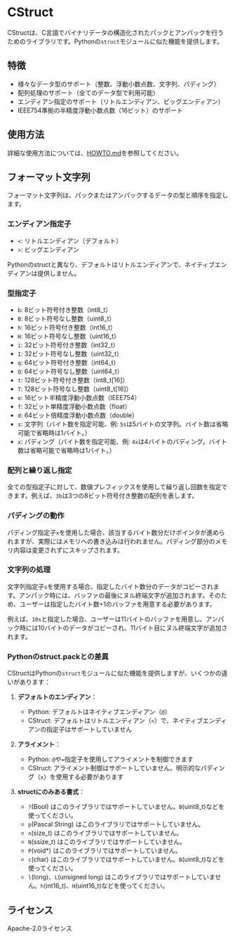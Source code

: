 # CStruct

CStructは、C言語でバイナリデータの構造化されたパックとアンパックを行うためのライブラリです。Pythonの`struct`モジュールに似た機能を提供します。

## 特徴

- 様々なデータ型のサポート（整数、浮動小数点数、文字列、パディング）
- 配列処理のサポート（全てのデータ型で利用可能）
- エンディアン指定のサポート（リトルエンディアン、ビッグエンディアン）
- IEEE754準拠の半精度浮動小数点数（16ビット）のサポート

## 使用方法

詳細な使用方法については、[HOWTO.md](HOWTO.md)を参照してください。

## フォーマット文字列

フォーマット文字列は、パックまたはアンパックするデータの型と順序を指定します。

### エンディアン指定子

- `<`: リトルエンディアン（デフォルト）
- `>`: ビッグエンディアン

Pythonのstructと異なり、デフォルトはリトルエンディアンで、ネイティブエンディアンは提供しません。

### 型指定子

- `b`: 8ビット符号付き整数（int8_t）
- `B`: 8ビット符号なし整数（uint8_t）
- `h`: 16ビット符号付き整数（int16_t）
- `H`: 16ビット符号なし整数（uint16_t）
- `i`: 32ビット符号付き整数（int32_t）
- `I`: 32ビット符号なし整数（uint32_t）
- `q`: 64ビット符号付き整数（int64_t）
- `Q`: 64ビット符号なし整数（uint64_t）
- `t`: 128ビット符号付き整数（int8_t[16]）
- `T`: 128ビット符号なし整数（uint8_t[16]）
- `e`: 16ビット半精度浮動小数点数（IEEE754）
- `f`: 32ビット単精度浮動小数点数（float）
- `d`: 64ビット倍精度浮動小数点数（double）
- `s`: 文字列（バイト数を指定可能、例: `5s`は5バイトの文字列。バイト数は省略可能で省略時は1バイト。）
- `x`: パディング（バイト数を指定可能、例: `4x`は4バイトのパディング。バイト数は省略可能で省略時は1バイト。）

### 配列と繰り返し指定

全ての型指定子に対して、数値プレフィックスを使用して繰り返し回数を指定できます。例えば、`3b`は3つの8ビット符号付き整数の配列を表します。

### パディングの動作

パディング指定子`x`を使用した場合、該当するバイト数分だけポインタが進められますが、実際にはメモリへの書き込みは行われません。パディング部分のメモリ内容は変更されずにスキップされます。

### 文字列の処理

文字列指定子`s`を使用する場合、指定したバイト数分のデータがコピーされます。アンパック時には、バッファの最後にヌル終端文字が追加されます。そのため、ユーザーは指定したバイト数+1のバッファを用意する必要があります。

例えば、`10s`と指定した場合、ユーザーは11バイトのバッファを用意し、アンパック時には10バイトのデータがコピーされ、11バイト目にヌル終端文字が追加されます。

### Pythonのstruct.packとの差異

CStructはPythonの`struct`モジュールに似た機能を提供しますが、いくつかの違いがあります：

1. **デフォルトのエンディアン**：
   - Python: デフォルトはネイティブエンディアン（`@`）
   - CStruct: デフォルトはリトルエンディアン（`<`）で、ネイティブエンディアンの指定子はサポートしていません

2. **アライメント**：
   - Python: `@`や`=`指定子を使用してアライメントを制御できます
   - CStruct: アライメント制御はサポートしていません。明示的なパディング（`x`）を使用する必要があります

3. **structにのみある書式**：
   - `?`(Bool) はこのライブラリではサポートしていません。`B`(uint8_t)などを使ってください。
   - `p`(Pascal String) はこのライブラリではサポートしていません。
   - `n`(size_t) はこのライブラリではサポートしていません。
   - `N`(ssize_t) はこのライブラリではサポートしていません。
   - `P`(void*) はこのライブラリではサポートしていません。
   - `c`(char) はこのライブラリではサポートしていません。`B`(uint8_t)などを使ってください。
   - `l`(long)、`L`(unsigned long) はこのライブラリではサポートしていません。`h`(int16_t)、`H`(uint16_t)などを使ってください。

## ライセンス

Apache-2.0ライセンス

